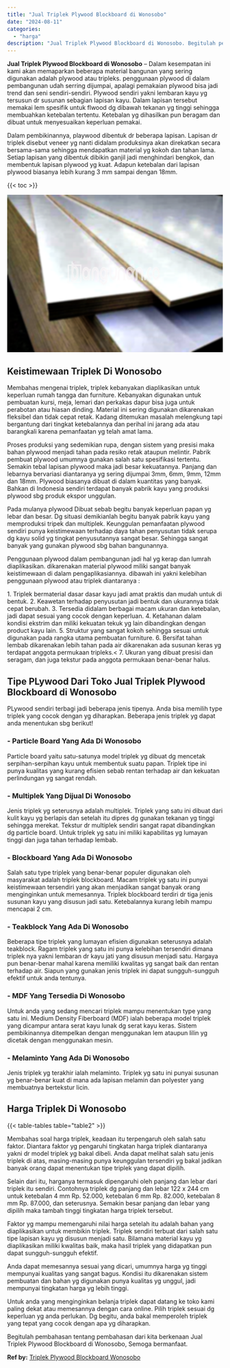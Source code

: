 ```yaml
---
title: "Jual Triplek Plywood Blockboard di Wonosobo"
date: "2024-08-11"
categories: 
  - "harga"
description: "Jual Triplek Plywood Blockboard di Wonosobo. Begitulah pembahasan tentang pembahasan dari kita berkenaan Jual Triplek Plywood Blockboard di Wonosobo, Semoga..."
---
```


**Jual Triplek Plywood Blockboard di Wonosobo** – Dalam kesempatan ini kami akan memaparkan beberapa material bangunan yang sering digunakan adalah plywood atau tripleks. penggunaan plywood di dalam pembangunan udah serring dijumpai, apalagi pemakaian plywood bisa jadi trend dan seni sendiri-sendiri. Plywood sendiri yakni lembaran kayu yg tersusun dr susunan sebagian lapisan kayu. Dalam lapisan tersebut memakai lem spesifik untuk flwood dg dibawah tekanan yg tinggi sehingga membuahkan ketebalan tertentu. Ketebalan yg dihasilkan pun beragam dan dibuat untuk menyesuaikan keperluan pemakai.

Dalam pembikinannya, playwood dibentuk dr beberapa lapisan. Lapisan dr triplek disebut veneer yg nanti didalam produksinya akan direkatkan secara bersama-sama sehingga mendapatkan material yg kokoh dan tahan lama. Setiap lapisan yang dibentuk dibikin ganjil jadi menghindari bengkok, dan membentuk lapisan plywood yg kuat. Adapun ketebalan dari lapisan plywood biasanya lebih kurang 3 mm sampai dengan 18mm.

{{< toc >}}

![Jual Triplek Plywood Blockboard di Wonosobo](/images/jual-triplek-murah-26.png)

## Keistimewaan Triplek Di Wonosobo

Membahas mengenai triplek, triplek kebanyakan diaplikasikan untuk keperluan rumah tangga dan furniture. Kebanyakan digunakan untuk pembuatan kursi, meja, lemari dan perkakas dapur bisa juga untuk perabotan atau hiasan dinding. Material ini sering digunakan dikarenakan fleksibel dan tidak cepat retak. Kadang ditemukan masalah melengkung tapi bergantung dari tingkat ketebalannya dan perihal ini jarang ada atau barangkali karena pemanfaatan yg telah amat lama.

Proses produksi yang sedemikian rupa, dengan sistem yang presisi maka bahan plywood menjadi tahan pada resiko retak ataupun melintir. Pabrik pembuat plywood umumnya gunakan salah satu spesifikasi tertentu. Semakin tebal lapisan plywood maka jadi besar kekuatannya. Panjang dan lebarnya bervariasi diantaranya yg sering dijumpai 3mm, 6mm, 9mm, 12mm dan 18mm. Plywood biasanya dibuat di dalam kuantitas yang banyak. Bahkan di Indonesia sendiri terdapat banyak pabrik kayu yang produksi plywood sbg produk ekspor unggulan.

Pada mulanya plywood Dibuat sebab begitu banyak keperluan papan yg lebar dan besar. Dg situasi demikianlah begitu banyak pabrik kayu yang memproduksi tripek dan multiplek. Keunggulan pemanfaatan plywood sendiri punya keistimewaan terhadap daya tahan penyusutan tidak serupa dg kayu solid yg tingkat penyusutannya sangat besar. Sehingga sangat banyak yang gunakan plywood sbg bahan bangunannya.

Penggunaan plywood dalam pembangunan jadi hal yg kerap dan lumrah diaplikasikan. dikarenakan material plywood miliki sangat banyak keistimewaan di dalam pengaplikasiannya. dibawah ini yakni kelebihan penggunaan plywood atau triplek diantaranya :

1\. Triplek bermaterial dasar dasar kayu jadi amat praktis dan mudah untuk di bentuk. 2. Keawetan terhadap penyusutan jadi bentuk dan ukurannya tidak cepat berubah. 3. Tersedia didalam berbagai macam ukuran dan ketebalan, jadi dapat sesuai yang cocok dengan keperluan. 4. Ketahanan dalam kondisi ekstrim dan miliki kekuatan tekuk yg lain dibandingkan dengan product kayu lain. 5. Struktur yang sangat kokoh sehingga sesuai untuk digunakan pada rangka utama pembuatan furniture. 6. Bersifat tahan lembab dikarenakan lebih tahan pada air dikarenakan ada susunan keras yg terdapat anggota permukaan tripleks.< 7. Ukuran yang dibuat presisi dan seragam, dan juga tekstur pada anggota permukaan benar-benar halus.

## Tipe PLywood Dari Toko Jual Triplek Plywood Blockboard di Wonosobo

PLywood sendiri terbagi jadi beberapa jenis tipenya. Anda bisa memilih type triplek yang cocok dengan yg diharapkan. Beberapa jenis triplek yg dapat anda menentukan sbg berikut!

### \- Particle Board Yang Ada Di Wonosobo

Particle board yaitu satu-satunya model triplek yg dibuat dg mencetak serpihan-serpihan kayu untuk membentuk suatu papan. Triplek tipe ini punya kualitas yang kurang efisien sebab rentan terhadap air dan kekuatan perlindungan yg sangat rendah.

### \- Multiplek Yang Dijual Di Wonosobo

Jenis triplek yg seterusnya adalah multiplek. Triplek yang satu ini dibuat dari kulit kayu yg berlapis dan setelah itu dipres dg gunakan tekanan yg tinggi sehingga merekat. Tekstur dr multiplek sendiri sangat rapat dibandingkan dg particle board. Untuk triplek yg satu ini miliki kapabilitas yg lumayan tinggi dan juga tahan terhadap lembab.

### \- Blockboard Yang Ada Di Wonosobo

Salah satu type triplek yang benar-benar populer digunakan oleh masyarakat adalah triplek blockboard. Macam triplek yg satu ini punyai keistimewaan tersendiri yang akan menjadikan sangat banyak orang menginginkan untuk memesannya. Triplek blockboard terdiri dr tiga jenis susunan kayu yang disusun jadi satu. Ketebalannya kurang lebih mampu mencapai 2 cm.

### \- Teakblock Yang Ada Di Wonosobo

Beberapa tipe triplek yang lumayan efisien digunakan seterusnya adalah teakblock. Ragam triplek yang satu ini punya kelebihan tersendiri dimana triplek nya yakni lembaran dr kayu jati yang disusun menjadi satu. Hargaya pun benar-benar mahal karena memiliki kwalitas yg sangat baik dan rentan terhadap air. Siapun yang gunakan jenis triplek ini dapat sungguh-sungguh efektif untuk anda tentunya.

### \- MDF Yang Tersedia Di Wonosobo

Untuk anda yang sedang mencari triplek mampu menentukan type yang satu ini. Medium Density Fiberboard (MDF) ialah beberapa model triplek yang dicampur antara serat kayu lunak dg serat kayu keras. Sistem pembikinannya ditempelkan dengan menggunakan lem ataupun lilin yg dicetak dengan menggunakan mesin.

### \- Melaminto Yang Ada Di Wonosobo

Jenis triplek yg terakhir ialah melaminto. Triplek yg satu ini punyai susunan yg benar-benar kuat di mana ada lapisan melamin dan polyester yang membuatnya bertekstur licin.

## Harga Triplek Di Wonosobo

{{< table-tables table="table2" >}}

Membahas soal harga triplek, keadaan itu terpengaruh oleh salah satu faktor. Diantara faktor yg pengaruhi tingkatan harga triplek diantaranya yakni dr model triplek yg bakal dibeli. Anda dapat melihat salah satu jenis triplek di atas, masing-masing punya keunggulan tersendiri yg bakal jadikan banyak orang dapat menentukan tipe triplek yang dapat dipilih.

Selain dari itu, harganya termasuk dipengaruhi oleh panjang dan lebar dari triplek itu sendiri. Contohnya triplek dg panjang dan lebar 122 x 244 cm untuk ketebalan 4 mm Rp. 52.000, ketebalan 6 mm Rp. 82.000, ketebalan 8 mm Rp. 87.000, dan seterusnya. Semakin besar panjang dan lebar yang dipilih maka tambah tinggi tingkatan harga triplek tersebut.

Faktor yg mampu memengaruhi nilai harga setelah itu adalah bahan yang diaplikasikan untuk membikin triplek. Triplek sendiri terbuat dari salah satu tipe lapisan kayu yg disusun menjadi satu. Bilamana material kayu yg diaplikasikan miliki kwalitas baik, maka hasil triplek yang didapatkan pun dapat sungguh-sungguh efektif.

Anda dapat memesannya sesuai yang dicari, umumnya harga yg tinggi mempunyai kualitas yang sangat bagus. Kondisi itu dikarenakan sistem pembuatan dan bahan yg digunakan punya kualitas yg unggul, jadi mempunyai tingkatan harga yg lebih tinggi.

Untuk anda yang menginginkan belanja triplek dapat datang ke toko kami paling dekat atau memesannya dengan cara online. Pilih triplek sesuai dg keperluan yg anda perlukan. Dg begitu, anda bakal memperoleh triplek yang tepat yang cocok dengan apa yg diharapkan.

Begitulah pembahasan tentang pembahasan dari kita berkenaan Jual Triplek Plywood Blockboard di Wonosobo, Semoga bermanfaat.

**Ref by:** [Triplek Plywood Blockboard Wonosobo](https://id.wikipedia.org/wiki/Triplek)
